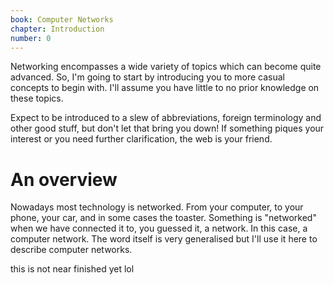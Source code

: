 ```yaml
---
book: Computer Networks
chapter: Introduction
number: 0
---
```


Networking encompasses a wide variety of topics which can become quite advanced.
So, I'm going to start by introducing you to more casual concepts to begin with.
I'll assume you have little to no prior knowledge on these topics.

Expect to be introduced to a slew of abbreviations, foreign terminology and other good stuff, but don't let that bring you down!
If something piques your interest or you need further clarification, the web is your friend.

# An overview

Nowadays most technology is networked.
From your computer, to your phone, your car, and in some cases the toaster.
Something is "networked" when we have connected it to, you guessed it, a network.
In this case, a computer network.
The word itself is very generalised but I'll use it here to describe computer networks.

this is not near finished yet lol